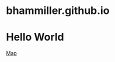 # bhammiller.github.io
[link text itself]: https://bhammiller.github.io/Homework5_Q1.html
# Hello World
<a href="https://bhammiller.github.io/Homework5_Q1.html" target="_blank">Map</a>
